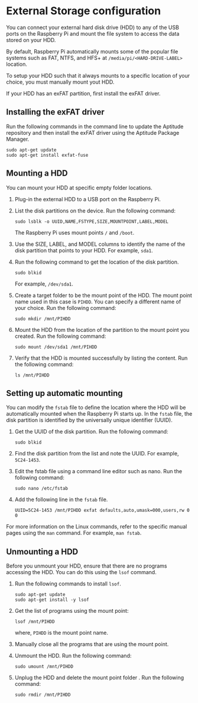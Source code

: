 # External Storage configuration
You can connect your external hard disk drive (HDD) to any of the USB ports on the Raspberry Pi and mount the file system to access the data stored on your HDD. 

By default, Raspberry Pi automatically mounts some of the popular file systems such as FAT, NTFS, and HFS+ at `/media/pi/<HARD-DRIVE-LABEL>` location. 

To setup your HDD such that it always mounts to a specific location of your choice, you must manually mount yout HDD.

If your HDD has an exFAT partition, first install the exFAT driver.

## Installing the exFAT driver
Run the following commands in the command line to update the Aptitude repository and then install the exFAT driver using the Aptitude Package Manager. 
```
sudo apt-get update
sudo apt-get install exfat-fuse
```

## Mounting a HDD 
You can mount your HDD at specific empty folder locations.

1. Plug-in the external HDD to a USB port on the Raspberry Pi. 
2. List the disk partitions on the device. Run the following command: 

    ```
    sudo lsblk -o UUID,NAME,FSTYPE,SIZE,MOUNTPOINT,LABEL,MODEL
    ```
   The Raspberry Pi uses mount points `/` and `/boot`.
3. Use the SIZE, LABEL, and MODEL columns to identify the name of the disk partition that points to your HDD. For example, `sda1`. 
4. Run the following command to get the location of the disk partition.

    ```
    sudo blkid
    ```
    For example, `/dev/sda1`.
5. Create a target folder to be the mount point of the HDD. 
   The mount point name used in this case is `PIHDD`. You can specify a different name of your choice. 
   Run the following command: 

    ```
    sudo mkdir /mnt/PIHDD
    ```
6. Mount the HDD from the location of the partition to the mount point you created. Run the following command:  

    ```
    sudo mount /dev/sda1 /mnt/PIHDD
    ```
7. Verify that the HDD is mounted successfully by listing the content. Run the following command: 

    ```
    ls /mnt/PIHDD
    ```

## Setting up automatic mounting
You can modify the `fstab` file to define the location where the HDD will be automatically mounted when the Raspberry Pi starts up. In the `fstab` file, the disk partition is identified by the universally unique identifier (UUID). 

1. Get the UUID of the disk partition. Run the following command:  

    ```
    sudo blkid
    ```
2. Find the disk partition from the list and note the UUID. For example, `5C24-1453`.
3. Edit the fstab file using a command line editor such as nano. Run the following command: 

    ```
    sudo nano /etc/fstab
    ```
4. Add the following line in the `fstab` file. 

    ```
    UUID=5C24-1453 /mnt/PIHDD exfat defaults,auto,umask=000,users,rw 0 0
    ```

For more information on the Linux commands, refer to the specific manual pages using the `man` command. For example, `man fstab`.

## Unmounting a HDD
Before you unmount your HDD, ensure that there are no programs accessing the HDD. You can do this using the `lsof` command. 

1. Run the following commands to install `lsof`.

    ```
    sudo apt-get update
    sudo apt-get install -y lsof
    ```
2. Get the list of programs using the mount point: 

    ```
    lsof /mnt/PIHDD
    ```
   where, `PIHDD` is the mount point name.
3. Manually close all the programs that are using the mount point.  
4. Unmount the HDD. Run the following command:  

    ```
    sudo umount /mnt/PIHDD
    ```
5. Unplug the HDD and delete the mount point folder . Run the following command: 

    ```
    sudo rmdir /mnt/PIHDD
    ```
